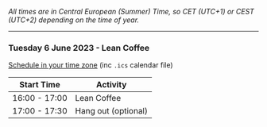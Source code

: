 <!--
.. title: Schedule
.. slug: schedule-leancoffee
.. date: 2022-12-22 13:14:47 UTC
.. tags: 
.. category: 
.. link: 
.. description: Friends of Good Software (FroGS) open space conference - schedule
.. type: text
-->

*All times are in Central European (Summer) Time, so CET (UTC+1) or CEST (UTC+2) depending on the time of year.*

---

### Tuesday 6 June 2023 - Lean Coffee

<a href="https://localschedule.netlify.app/#v2%3A%7B%22name%22%3A%22FroGS%20Conf%20Lean%20Coffee%22%2C%22day%22%3A%222023-06-06%22%2C%22tz%22%3A%22Europe%2FAmsterdam%22%2C%22sessions%22%3A%7B%221600%22%3A%22FroGS%20Conf%20Lean%20Coffee%22%7D%7D" target="_blank">Schedule in your time zone</a> (inc `.ics` calendar file)


<table class="table table-sm" style="max-width:600px">
  <thead class="thead-light">
    <tr>
      <th scope="col">Start Time</th>
      <th scope="col">Activity</th>
    </tr>
  </thead>
  <tbody>
    <tr class="sched-purple">
      <td>16:00 - 17:00</td>
      <td>Lean Coffee</td>
    </tr>
    <tr class="sched-green">
      <td>17:00 - 17:30</td>
      <td>Hang out (optional)</td>
    </tr>
  </tbody>
</table>
